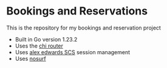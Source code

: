 # Bookings and Reservations

This is the repository for my bookings and reservation project

- Built in Go version 1.23.2
- Uses the [chi router](github.com/go-chi/chi/v5)
- Uses [alex edwards SCS](github.com/alexedwards/scs/v2) session management
- Uses [nosurf](github.com/justinas/nosurf)
